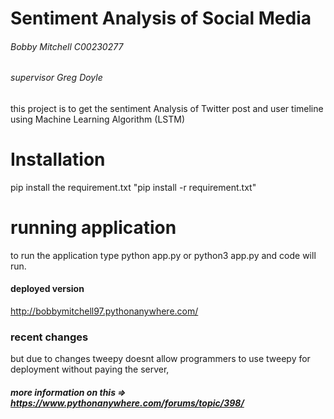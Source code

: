 # Sentiment Analysis  of Social Media 
###### Bobby Mitchell C00230277
###### supervisor Greg Doyle


this project is to get the sentiment Analysis of Twitter post and user timeline using Machine Learning Algorithm (LSTM)

# Installation

pip install the requirement.txt "pip install -r requirement.txt"

# running application
to run the application type python app.py or python3 app.py and code will run. 
#### deployed version 
http://bobbymitchell97.pythonanywhere.com/
### recent changes
but due to changes tweepy doesnt allow programmers to use tweepy for deployment without paying the server, 
##### more information on this => https://www.pythonanywhere.com/forums/topic/398/

